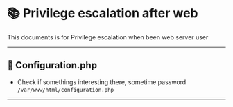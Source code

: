 # 📚 Privilege escalation after web

This documents is for Privilege escalation when been web server user

---

## 🫠 Configuration.php

- Check if somethings interesting there, sometime password\
`/var/www/html/configuration.php`

---
